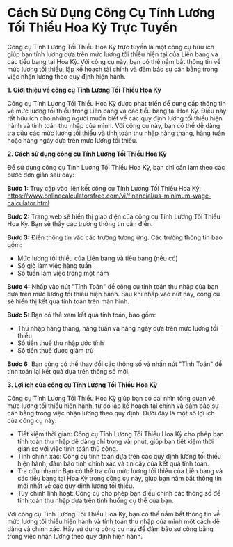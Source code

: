 Cách Sử Dụng Công Cụ Tính Lương Tối Thiểu Hoa Kỳ Trực Tuyến
===========================================================

Công cụ Tính Lương Tối Thiểu Hoa Kỳ trực tuyến là một công cụ hữu ích giúp bạn tính lương dựa trên mức lương tối thiểu hiện tại của Liên bang và các tiểu bang tại Hoa Kỳ. Với công cụ này, bạn có thể nắm bắt thông tin về mức lương tối thiểu, lập kế hoạch tài chính và đảm bảo sự cân bằng trong việc nhận lương theo quy định hiện hành.

**1. Giới thiệu về công cụ Tính Lương Tối Thiểu Hoa Kỳ**

Công cụ Tính Lương Tối Thiểu Hoa Kỳ được phát triển để cung cấp thông tin về mức lương tối thiểu trong Liên bang và các tiểu bang tại Hoa Kỳ. Điều này rất hữu ích cho những người muốn biết về các quy định lương tối thiểu hiện hành và tính toán thu nhập của mình. Với công cụ này, bạn có thể dễ dàng tra cứu các mức lương tối thiểu và tính toán thu nhập hàng tháng, hàng tuần hoặc hàng ngày dựa trên mức lương tối thiểu.

**2. Cách sử dụng công cụ Tính Lương Tối Thiểu Hoa Kỳ**

Để sử dụng công cụ Tính Lương Tối Thiểu Hoa Kỳ, bạn chỉ cần làm theo các bước đơn giản sau đây:

**Bước 1:** Truy cập vào liên kết công cụ Tính Lương Tối Thiểu Hoa Kỳ: <https://www.onlinecalculatorsfree.com/vi/financial/us-minimum-wage-calculator.html>

**Bước 2:** Trang web sẽ hiển thị giao diện của công cụ Tính Lương Tối Thiểu Hoa Kỳ. Bạn sẽ thấy các trường thông tin cần điền.

**Bước 3:** Điền thông tin vào các trường tương ứng. Các trường thông tin bao gồm:

- Mức lương tối thiểu của Liên bang và tiểu bang (nếu có)
- Số giờ làm việc hàng tuần
- Số tuần làm việc trong một năm

**Bước 4:** Nhấp vào nút "Tính Toán" để công cụ tính toán thu nhập của bạn dựa trên mức lương tối thiểu hiện hành. Sau khi nhấp vào nút này, công cụ sẽ hiển thị kết quả tính toán trên màn hình.

**Bước 5:** Bạn có thể xem kết quả tính toán, bao gồm:

- Thu nhập hàng tháng, hàng tuần và hàng ngày dựa trên mức lương tối thiểu
- Số tiền thuế thu nhập ước tính
- Số tiền thuế được giảm trừ

**Bước 6:** Bạn cũng có thể thay đổi các thông số và nhấn nút "Tính Toán" để tính toán lại kết quả dựa trên thông số mới.

**3. Lợi ích của công cụ Tính Lương Tối Thiểu Hoa Kỳ**

Công cụ Tính Lương Tối Thiểu Hoa Kỳ giúp bạn có cái nhìn tổng quan về mức lương tối thiểu hiện hành, từ đó lập kế hoạch tài chính và đảm bảo sự cân bằng trong việc nhận lương theo quy định. Dưới đây là một số lợi ích của công cụ này:

- Tiết kiệm thời gian: Công cụ Tính Lương Tối Thiểu Hoa Kỳ cho phép bạn tính toán thu nhập dễ dàng chỉ trong vài phút, giúp bạn tiết kiệm thời gian so với việc tính toán thủ công.
- Tính chính xác: Công cụ tính toán dựa trên các quy định lương tối thiểu hiện hành, đảm bảo tính chính xác và tin cậy của kết quả tính toán.
- Tra cứu nhanh: Bạn có thể tra cứu mức lương tối thiểu của Liên bang và các tiểu bang tại Hoa Kỳ trong công cụ này, giúp bạn nắm bắt thông tin mới nhất về các quy định lương tối thiểu.
- Tùy chỉnh linh hoạt: Công cụ cho phép bạn điều chỉnh các thông số để tính toán thu nhập dựa trên tình huống cụ thể của bạn.

Với công cụ Tính Lương Tối Thiểu Hoa Kỳ, bạn có thể nắm bắt thông tin về mức lương tối thiểu hiện hành và tính toán thu nhập của mình một cách dễ dàng và chính xác. Hãy sử dụng công cụ này để đảm bảo sự công bằng trong việc nhận lương theo quy định hiện hành.